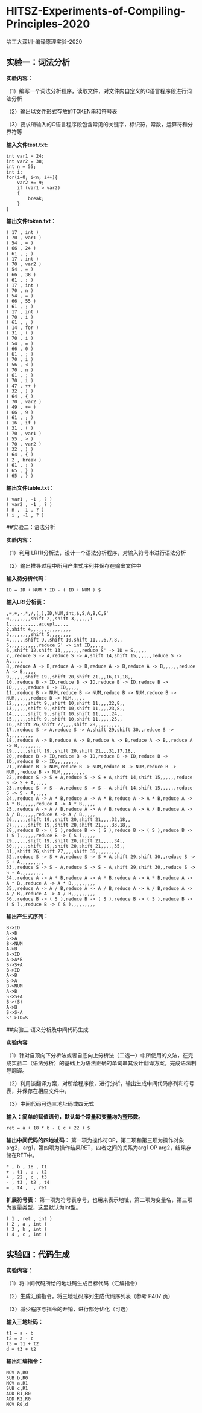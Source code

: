 # HITSZ-Experiments-of-Compiling-Principles-2020
哈工大深圳-编译原理实验-2020



## 实验一：**词法分析**

**实验内容：**

（1）编写一个词法分析程序，读取文件，对文件内自定义的C语言程序段进行词法分析

（2）输出以文件形式存放的TOKEN串和符号表

（3）要求所输入的C语言程序段包含常见的关键字，标识符，常数，运算符和分界符等



**输入文件test.txt:**

```
int var1 = 24;
int var2 = 38;
int n = 55;
int i;
for(i=0; i<n; i++){
    var2 += 9;
    if (var1 > var2)
    {
        break;
    }
}
```

**输出文件token.txt：**

```
( 17 , int )
( 70 , var1 )
( 54 , = )
( 66 , 24 )
( 61 , ; )
( 17 , int )
( 70 , var2 )
( 54 , = )
( 66 , 38 )
( 61 , ; )
( 17 , int )
( 70 , n )
( 54 , = )
( 66 , 55 )
( 61 , ; )
( 17 , int )
( 70 , i )
( 61 , ; )
( 14 , for )
( 31 , ( )
( 70 , i )
( 54 , = )
( 66 , 0 )
( 61 , ; )
( 70 , i )
( 56 , < )
( 70 , n )
( 61 , ; )
( 70 , i )
( 47 , ++ )
( 32 , ) )
( 64 , { )
( 70 , var2 )
( 49 , += )
( 66 , 9 )
( 61 , ; )
( 16 , if )
( 31 , ( )
( 70 , var1 )
( 55 , > )
( 70 , var2 )
( 32 , ) )
( 64 , { )
( 2 , break )
( 61 , ; )
( 65 , } )
( 65 , } )
```

**输出文件table.txt：**

```
( var1 , -1 , ? )
( var2 , -1 , ? )
( n , -1 , ? )
( i , -1 , ? )
```



##实验二：语法分析

**实验内容：**

（1）利用 LR(1)分析法，设计一个语法分析程序，对输入符号串进行语法分析

（2）输出推导过程中所用产生式序列并保存在输出文件中

**输入待分析代码：**

```
ID = ID + NUM * ID - ( ID + NUM ) $
```

**输入LR1分析表：**

```
,=,+,-,*,/,(,),ID,NUM,int,$,S,A,B,C,S'
0,,,,,,,,shift 2,,shift 3,,,,,,1
1,,,,,,,,,,,accept,,,,,
2,shift 4,,,,,,,,,,,,,,,
3,,,,,,,,shift 5,,,,,,,,
4,,,,,,shift 9,,shift 10,shift 11,,,6,7,8,,
5,,,,,,,,,,,reduce S' -> int ID,,,,,
6,,shift 12,shift 13,,,,,,,,reduce S' -> ID = S,,,,,
7,,reduce S -> A,reduce S -> A,shift 14,shift 15,,,,,,reduce S -> A,,,,,
8,,reduce A -> B,reduce A -> B,reduce A -> B,reduce A -> B,,,,,,reduce A -> B,,,,,
9,,,,,,shift 19,,shift 20,shift 21,,,16,17,18,,
10,,reduce B -> ID,reduce B -> ID,reduce B -> ID,reduce B -> ID,,,,,,reduce B -> ID,,,,,
11,,reduce B -> NUM,reduce B -> NUM,reduce B -> NUM,reduce B -> NUM,,,,,,reduce B -> NUM,,,,,
12,,,,,,shift 9,,shift 10,shift 11,,,,22,8,,
13,,,,,,shift 9,,shift 10,shift 11,,,,23,8,,
14,,,,,,shift 9,,shift 10,shift 11,,,,,24,,
15,,,,,,shift 9,,shift 10,shift 11,,,,,25,,
16,,shift 26,shift 27,,,,shift 28,,,,,,,,,
17,,reduce S -> A,reduce S -> A,shift 29,shift 30,,reduce S -> A,,,,,,,,,
18,,reduce A -> B,reduce A -> B,reduce A -> B,reduce A -> B,,reduce A -> B,,,,,,,,,
19,,,,,,shift 19,,shift 20,shift 21,,,31,17,18,,
20,,reduce B -> ID,reduce B -> ID,reduce B -> ID,reduce B -> ID,,reduce B -> ID,,,,,,,,,
21,,reduce B -> NUM,reduce B -> NUM,reduce B -> NUM,reduce B -> NUM,,reduce B -> NUM,,,,,,,,,
22,,reduce S -> S + A,reduce S -> S + A,shift 14,shift 15,,,,,,reduce S -> S + A,,,,,
23,,reduce S -> S - A,reduce S -> S - A,shift 14,shift 15,,,,,,reduce S -> S - A,,,,,
24,,reduce A -> A * B,reduce A -> A * B,reduce A -> A * B,reduce A -> A * B,,,,,,reduce A -> A * B,,,,,
25,,reduce A -> A / B,reduce A -> A / B,reduce A -> A / B,reduce A -> A / B,,,,,,reduce A -> A / B,,,,,
26,,,,,,shift 19,,shift 20,shift 21,,,,32,18,,
27,,,,,,shift 19,,shift 20,shift 21,,,,33,18,,
28,,reduce B -> ( S ),reduce B -> ( S ),reduce B -> ( S ),reduce B -> ( S ),,,,,,reduce B -> ( S ),,,,,
29,,,,,,shift 19,,shift 20,shift 21,,,,,34,,
30,,,,,,shift 19,,shift 20,shift 21,,,,,35,,
31,,shift 26,shift 27,,,,shift 36,,,,,,,,,
32,,reduce S -> S + A,reduce S -> S + A,shift 29,shift 30,,reduce S -> S + A,,,,,,,,,
33,,reduce S -> S - A,reduce S -> S - A,shift 29,shift 30,,reduce S -> S - A,,,,,,,,,
34,,reduce A -> A * B,reduce A -> A * B,reduce A -> A * B,reduce A -> A * B,,reduce A -> A * B,,,,,,,,,
35,,reduce A -> A / B,reduce A -> A / B,reduce A -> A / B,reduce A -> A / B,,reduce A -> A / B,,,,,,,,,
36,,reduce B -> ( S ),reduce B -> ( S ),reduce B -> ( S ),reduce B -> ( S ),,reduce B -> ( S ),,,,,,,,,
```

**输出产生式序列：**

```
B->ID
A->B
S->A
B->NUM
A->B
B->ID
A->A*B
S->S+A
B->ID
A->B
S->A
B->NUM
A->B
S->S+A
B->(S)
A->B
S->S-A
S'->ID=S
```



##实验三	语义分析及中间代码生成

**实验内容**

（1）针对自顶向下分析法或者自底向上分析法（二选一）中所使用的文法，在完成实验二（语法分析）的基础上为语法正确的单词串其设计翻译方案，完成语法制导翻译。

（2）利用该翻译方案，对所给程序段，进行分析，输出生成中间代码序列和符号表，并保存在相应文件中。

（3）中间代码可选三地址码或四元式

**输入：简单的赋值语句，默认每个常量和变量均为整形数。**

```
ret = a + 18 * b - ( c + 22 ) $
```

**输出中间代码的四地址码：**
第一项为操作符OP，第二项和第三项为操作对象arg2，arg1，第四项为操作结果RET，四者之间的关系为arg1 OP arg2，结果存储在RET中。

```
* , b , 18 , t1
+ , t1 , a , t2
+ , 22 , c , t3
- , t3 , t2 , t4
= , t4 ,  , ret
```

**扩展符号表：**
第一项为符号表序号，也用来表示地址，第二项为变量名，第三项为变量类型，这里默认为int型。

```
( 1 , ret , int )
( 2 , a , int )
( 3 , b , int )
( 4 , c , int )
```



## 实验四：代码生成

**实验内容：**

（1）将中间代码所给的地址码生成目标代码（汇编指令）

（2）生成汇编指令，将三地址码序列生成代码序列表（参考 P407 页）

（3）减少程序与指令的开销，进行部分优化（可选）

**输入三地址码：**

```
t1 = a - b
t2 = a - c
t3 = t1 + t2
d = t3 + t2
```

**输出汇编指令：**

```
MOV a,R0
SUB b,R0
MOV a,R1
SUB c,R1
ADD R1,R0
ADD R2,R0
MOV R0,d
```

